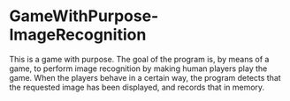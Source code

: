 # GameWithPurpose-ImageRecognition
This is a game with purpose. The goal of the program is, by means of a game, to perform image recognition by making human players play the game. When the players behave in a certain way, the program detects that the requested image has been displayed, and records that in memory.
